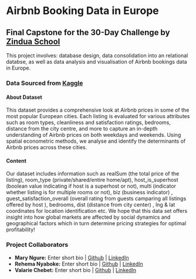 # Airbnb Booking Data in Europe
## Final Capstone for the 30-Day Challenge by [Zindua School](https://zinduaschool.com)
This project involves: database design, data consolidation into an relational databse, as well as data analysis and visualisation of Airbnb bookings data in Europe.

### Data Sourced from [Kaggle](https://www.kaggle.com/datasets/thedevastator/airbnb-prices-in-european-cities)
#### About Dataset
This dataset provides a comprehensive look at Airbnb prices in some of the most popular European cities. Each listing is evaluated for various attributes such as room types, cleanliness and satisfaction ratings, bedrooms, distance from the city centre, and more to capture an in-depth understanding of Airbnb prices on both weekdays and weekends. Using spatial econometric methods, we analyse and identify the determinants of Airbnb prices across these cities. 

#### Content
Our dataset includes information such as realSum (the total price of the listing), room_type (private/shared/entire home/apt), host_is_superhost (boolean value indicating if host is a superhost or not), multi (indicator whether listing is for multiple rooms or not), biz (business indicator) , guest_satisfaction_overall (overall rating from guests camparing all listings offered by host ), bedrooms, dist (distance from city center) , lng & lat coordinates for location identification etc. We hope that this data set offers insight into how global markets are affected by social dynamics and geographical factors which in turn determine pricing strategies for optimal profitability!

### Project Collaborators
- **Mary Ngure:** Enter short bio | [Github]() | [LinkedIn]()
- **Rehema Nyaboke:** Enter short bio | [Github]() | [LinkedIn]()
- **Valarie Chebet:** Enter short bio | [Github]() | [LinkedIn]()